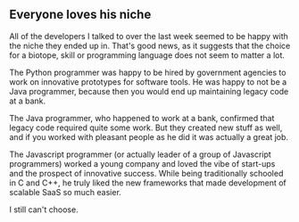 ## Everyone loves his niche

All of the developers I talked to over the last week seemed to be happy with the niche they ended up in. That's good news, as it suggests that the choice for a biotope, skill or programming language does not seem to matter a lot.

The Python programmer was happy to be hired by government agencies to work on innovative prototypes for software tools. He was happy to not be a Java programmer, because then you would end up maintaining legacy code at a bank.

The Java programmer, who happened to work at a bank, confirmed that legacy code required quite some work. But they created new stuff as well, and if you worked with pleasant people as he did it was actually a great job.

The Javascript programmer (or actually leader of a group of Javascript programmers) worked a young company and loved the vibe of start-ups and the prospect of innovative success. While being traditionally schooled in C and C++, he truly liked the new frameworks that made development of scalable SaaS so much easier.

I still can't choose.

